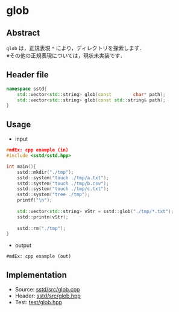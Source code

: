 # glob
## Abstract
```glob``` は，正規表現 ```*``` により，ディレクトリを探索します．  
※その他の正規表現については，現状未実装です．

## Header file
```c++
namespace sstd{
    std::vector<std::string> glob(const        char* path);
    std::vector<std::string> glob(const std::string& path);
}
```

## Usage
- input
```cpp
#mdEx: cpp example (in)
#include <sstd/sstd.hpp>

int main(){
    sstd::mkdir("./tmp");
    sstd::system("touch ./tmp/a.txt");
    sstd::system("touch ./tmp/b.csv");
    sstd::system("touch ./tmp/c.txt");
    sstd::system("tree ./tmp");
    printf("\n");
    
    std::vector<std::string> vStr = sstd::glob("./tmp/*.txt");
    sstd::printn(vStr);
    
    sstd::rm("./tmp");
}
```
- output  
```
#mdEx: cpp example (out)
```

## Implementation
- Source: [sstd/src/glob.cpp](https://github.com/admiswalker/SubStandardLibrary-SSTD-/blob/master/sstd/src/glob.cpp)
- Header: [sstd/src/glob.hpp](https://github.com/admiswalker/SubStandardLibrary-SSTD-/blob/master/sstd/src/glob.hpp)
- Test: [test/glob.hpp](https://github.com/admiswalker/SubStandardLibrary-SSTD-/blob/master/test/glob.hpp)

